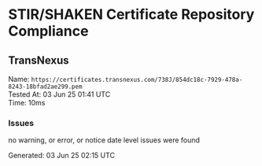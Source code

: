# STIR/SHAKEN Certificate Repository Compliance

## TransNexus

Name: `https://certificates.transnexus.com/738J/854dc18c-7929-478a-8243-18bfad2ae299.pem`\
Tested At: 03 Jun 25 01:41 UTC\
Time: 10ms

### Issues

no warning, or error, or notice date level issues were found

Generated: 03 Jun 25 02:15 UTC